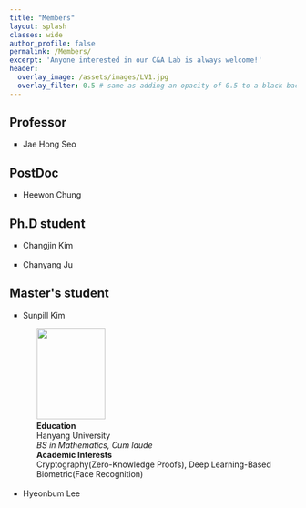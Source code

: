 ```yaml
---
title: "Members"
layout: splash
classes: wide
author_profile: false
permalink: /Members/
excerpt: 'Anyone interested in our C&A Lab is always welcome!'
header:
  overlay_image: /assets/images/LV1.jpg
  overlay_filter: 0.5 # same as adding an opacity of 0.5 to a black background
---
```


## Professor

<ul type="square">
<li>Jae Hong Seo</li>
</ul>

## PostDoc

<ul type="square">
<li>Heewon Chung</li>
</ul>

## Ph.D student

<ul type="square">
<li>Changjin Kim</li>
<br>
<li>Chanyang Ju</li>
</ul>

## Master's student

<ul type="square">
<li>Sunpill Kim</li>
    <ul type="None">
        <li><img src="{{ site.url }}{{ site.baseurl }}/assets/images/Sunpill.jpg" alt="" height="160" width="120"></li>
        <li>
            <b>Education</b>
            <br>
            Hanyang University
            <br>
            <i>BS in Mathematics, Cum laude</i>
        </li>
        <li>
            <b>Academic Interests</b>
            <br>
            Cryptography(Zero-Knowledge Proofs), Deep Learning-Based Biometric(Face Recognition)
        </li>
    </ul>
<br>
<li>Hyeonbum Lee</li>
</ul>